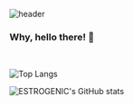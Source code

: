 ![header](https://capsule-render.vercel.app/api?color=auto&type=rounded&text=reverse%20me&animation=fadeIn&height=70&textBg=true&fontSize=174)

### Why, hello there! 👋

<br/>

![Top Langs](https://github-readme-stats.vercel.app/api/top-langs/?username=estrogenic&layout=compact&langs_count=10)

![ESTROGENIC's GitHub stats](https://github-readme-stats.vercel.app/api?username=estrogenic&hide=issues,contribs&show_icons=true&theme=tokyonight&locale=en&custom_title=ESTROGENIC's&line_height=30)
